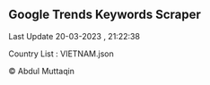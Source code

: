 

## Google Trends Keywords Scraper 
 
Last Update 20-03-2023 , 21:22:38

Country List :
VIETNAM.json



© Abdul Muttaqin 

